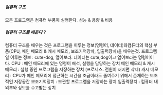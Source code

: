 ##### 컴퓨터 구조
모든 프로그램은 컴퓨터 부품이 실행한다. 성능 & 용량 & 비용

##### 컴퓨터 구조를 배운다 ?
컴퓨터 구조를 배우는 것은 프로그램을 이루는 정보(명령어, 데이터)와컴퓨터의 핵심 부품(CPU, 메인 메모리 & 캐시 메모리, 보조기억장치, 입출력장치)을 배우는것.
프로그램일 이루는 정보 : cute-dog, 열어보라. 데이터는 cute,dog이고 열어보라는 명령어이다.
CPU : 메인 메모리에 있는 명령어 해석, 실행을 담당하는 장치
메인 메모리 & 캐시 메모리 : 실행 중인 프로그램을 저장하는 장치 (프로세스. 전원이 꺼지면 삭제)
캐시 메모리 : CPU가 메인 메모리에 접근하는 시간을 조금이라도 줄여주기 위해서 존재하는 보조적인 저장공간
보조기억장치 : 보관할 프로그램을 저장하는 장치
입출력장치 : 컴퓨터 내외부와 정보를 주고받는 장치